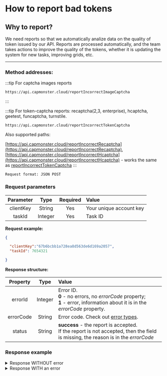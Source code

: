 ﻿# How to report bad tokens

## **Why to report?**

We need reports so that we automatically analize data on the quality of token issued by our API. Reports are processed automatically, and the team takes actions to improve the quality of the tokens, whether it is updating the system for new tasks, improving grids, etc.

---

### **Method addresses:**


:::tip For captcha images reports
```http
https://api.capmonster.cloud/reportIncorrectImageCaptcha
```
:::

:::tip For token-captcha reports: recaptcha(2,3, enterprise), hcaptcha, geetest, funcaptcha, turnstile.
```http
https://api.capmonster.cloud/reportIncorrectTokenCaptcha
```

Also supported paths:

[https://api.capmonster.cloud/reportIncorrectRecaptcha](https://api.capmonster.cloud/reportIncorrectRecaptcha), 
[https://api.capmonster.cloud/reportIncorrectHcaptcha](https://api.capmonster.cloud/reportIncorrectHcaptcha) - works the same as [reportIncorrectTokenCaptcha](https://api.capmonster.cloud/reportIncorrectTokenCaptcha)
:::


<!-- [https://api.capmonster.cloud/reportIncorrectImageCaptcha](https://api.capmonster.cloud/reportIncorrectImageCaptcha) - для жалоб на капчи-картинки -->

<!-- [https://api.capmonster.cloud/reportIncorrectTokenCaptcha](https://api.capmonster.cloud/reportIncorrectTokenCaptcha) - для жалоб на токен-капчи: recaptcha(2,3, enterprise), hcaptcha, geetest, funcaptcha, turnstile.
Также поддерживаются пути:
[https://api.capmonster.cloud/reportIncorrectRecaptcha](https://api.capmonster.cloud/reportIncorrectRecaptcha), [https://api.capmonster.cloud/reportIncorrectHcaptcha](https://api.capmonster.cloud/reportIncorrectHcaptcha) - работают аналогично [reportIncorrectTokenCaptcha](https://api.capmonster.cloud/reportIncorrectTokenCaptcha) -->

`Request format: JSON POST`

### **Request parameters**

| **Parameter** | **Type** | **Required** |                      **Value**                      |
| :------------------------: | :--------------: | :--------------------------------: | :------------------------------------------------------------------ |
|         clientKey         |      String      |                Yes                | Your unique account key |
|           taskId           |     Integer     |                Yes                |              Task ID              |

**Request example:**

```json
{

  "clientKey":"67b6bcbb1a728ea8d563de6d169a2057",
  "taskId": 7654321

}
```

**Response structure:**

| **Property** | **Type** |                                                                                                                 **Value**                                                                                                                 |
| :------------------------: | :--------------: | :--------------------------------------------------------------------------------------------------------------------------------------------------------------------------------------------------------------------------------------------------------- |
|          errorId          |     Integer     | Error ID.<br />**0** - no errors, no *errorCode* property;<br />**1** - error, information about it is in the *errorCode* property. |
|         errorCode         |      String      |                                                                  Error code. Check out [error types](./api-errors).                                                                  |
|           status           |      String      |                                           **success** - the report is accepted.<br />If the report is not accepted, then the field is missing, the reason is in the *errorCode*                           |

### **Response example**

<details>
  <summary>
    Response WITHOUT error
  </summary>

```json
{
  "errorId": 0,
  "status": "success"
}
```

</details>

<details>
  <summary>
    Response WITH an error
  </summary>

```json
{
  "errorId": 1,
  "errorCode": "ERROR_KEY_DOES_NOT_EXIST"
}
```

</details>
